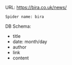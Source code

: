 URL: https://bira.co.uk/news/

    Spider name: bira

DB Schema:
- title
- date: month/day
- author
- link
- content


